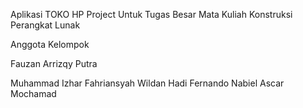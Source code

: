 Aplikasi TOKO HP Project Untuk Tugas Besar Mata Kuliah Konstruksi Perangkat Lunak

Anggota Kelompok

Fauzan Arrizqy Putra

Muhammad Izhar Fahriansyah
Wildan Hadi Fernando
Nabiel Ascar Mochamad
